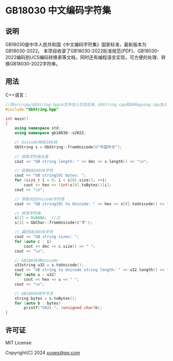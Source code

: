 # GB18030 中文编码字符集

## 说明
GB18030是中华人民共和国《中文编码字符集》国家标准，最新版本为GB18030-2022。
本项目收录了GB18030-2022标准规范(PDF)、GB18030-2022编码到UCS编码转换表等文档，同时还有编程语言实现，可方便的处理、转换GB18030-2022字符串。


## 用法

C++语言：

``` C++
//将src/cpp/GbString.hpp头文件加入包含目录，GbString.cpp和GbMapping.cpp加入构建目录。
#include "GbString.hpp"

int main()
{
	using namespace std;
	using namespace gb18030::v2022;

    // Unicode转GB18030
	GbString s = GbString::fromUnicode(U"中国中文");
	
	// 获取字符串长度
	cout << "GB string length: " << dec << s.length() << "\n";

	// 获取GB18030字符
	cout << "GB string[0] bytes: ";
	for (size_t i = 0; i < s[0].size(); ++i)
		cout << hex << (int)s[0].toBytes()[i];
	cout << "\n";

	// 获取对应Unicode字符值
	cout << "GB string[0] to Unicode: " << hex << s[0].toUnicode() << "\n";

	// 修改字符串
	s[2] = 0xBABA;  //汉
	s[3] = GbChar::fromUnicode(U'字');

	// 遍历GB18030字符
	cout << "GB string sizes: ";
	for (auto c : s)
		cout << dec << c.size() << " ";
	cout << "\n";

	// GB18030转Unicode
	u32string u32 = s.toUnicode();
	cout << "GB string to Unicode string length: " << u32.length() << " bytes: ";
	for (auto u : u32)
		cout << hex << u << " ";
	cout << "\n";

	// GB18030转字节流
	string bytes = s.toBytes();
	for (auto b : bytes)
		printf("%02x ", (unsigned char)b);
}
```


## 许可证
MIT License

Copyright(C) 2024 xuges@qq.com